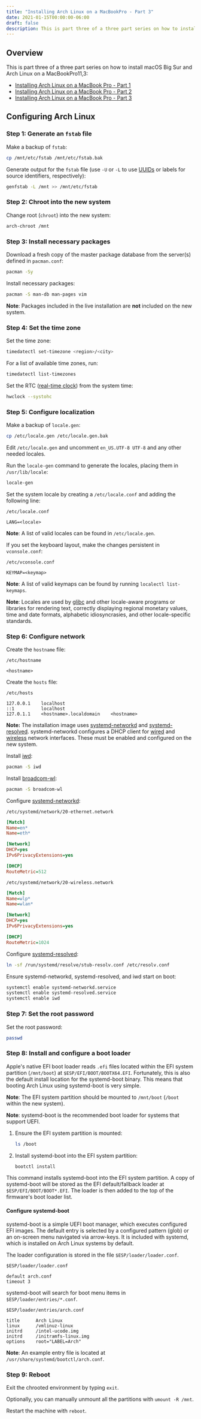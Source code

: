 ```yaml
---
title: "Installing Arch Linux on a MacBookPro - Part 3"
date: 2021-01-15T00:00:00-06:00
draft: false
description: This is part three of a three part series on how to install macOS Big Sur and Arch Linux on a MacBookPro11,3.
---
```


## Overview
This is part three of a three part series on how to install macOS Big Sur and Arch Linux on a MacBookPro11,3:

* [Installing Arch Linux on a MacBook Pro - Part 1](https://nickolaskraus.org/articles/installing-arch-linux-on-a-macbookpro-part-1/)
* [Installing Arch Linux on a MacBook Pro - Part 2](https://nickolaskraus.org/articles/installing-arch-linux-on-a-macbookpro-part-2/)
* [Installing Arch Linux on a MacBook Pro - Part 3](https://nickolaskraus.org/articles/installing-arch-linux-on-a-macbookpro-part-3/)

## Configuring Arch Linux
### Step 1: Generate an `fstab` file
Make a backup of `fstab`:

```bash
cp /mnt/etc/fstab /mnt/etc/fstab.bak
```

Generate output for the `fstab` file (use `-U` or `-L` to use [UUIDs](https://wiki.archlinux.org/index.php/UUID) or labels for source identifiers, respectively):

```bash
genfstab -L /mnt >> /mnt/etc/fstab
```

### Step 2: Chroot into the new system
Change root (`chroot`) into the new system:

```bash
arch-chroot /mnt
```

### Step 3: Install necessary packages
Download a fresh copy of the master package database from the server(s) defined in `pacman.conf`:

```bash
pacman -Sy
```

Install necessary packages:

```bash
pacman -S man-db man-pages vim
```

**Note**: Packages included in the live installation are **not** included on the new system.

### Step 4: Set the time zone
Set the time zone:

```bash
timedatectl set-timezone <region>/<city>
```

For a list of available time zones, run:

```bash
timedatectl list-timezones
```

Set the RTC ([real-time clock](https://man7.org/linux/man-pages/man4/rtc.4.html)) from the system time:

```bash
hwclock --systohc
```

### Step 5: Configure localization
Make a backup of `locale.gen`:

```bash
cp /etc/locale.gen /etc/locale.gen.bak
```

Edit `/etc/locale.gen` and uncomment `en_US.UTF-8 UTF-8` and any other needed locales.

Run the `locale-gen` command to generate the locales, placing them in `/usr/lib/locale`:

```bash
locale-gen
```

Set the system locale by creating a `/etc/locale.conf` and adding the following line:

`/etc/locale.conf`

```
LANG=<locale>
```

**Note**: A list of valid locales can be found in `/etc/locale.gen`.

If you set the keyboard layout, make the changes persistent in `vconsole.conf`:

`/etc/vconsole.conf`

```
KEYMAP=<keymap>
```

**Note**: A list of valid keymaps can be found by running `localectl list-keymaps`.

**Note**: Locales are used by [glibc](https://archlinux.org/packages/?name=glibc) and other locale-aware programs or libraries for rendering text, correctly displaying regional monetary values, time and date formats, alphabetic idiosyncrasies, and other locale-specific standards.

### Step 6: Configure network
Create the `hostname` file:

`/etc/hostname`

```
<hostname>
```

Create the `hosts` file:

`/etc/hosts`

```
127.0.0.1    localhost
::1          localhost
127.0.1.1    <hostname>.localdomain    <hostname>
```

**Note:** The installation image uses [systemd-networkd](https://wiki.archlinux.org/index.php/Systemd-networkd) and [systemd-resolved](https://wiki.archlinux.org/index.php/Systemd-resolved). systemd-networkd configures a DHCP client for [wired](https://gitlab.archlinux.org/archlinux/archiso/-/blob/master/configs/releng/airootfs/etc/systemd/network/20-ethernet.network) and [wireless](https://gitlab.archlinux.org/archlinux/archiso/-/blob/master/configs/releng/airootfs/etc/systemd/network/20-wireless.network) network interfaces. These must be enabled and configured on the new system.

Install [iwd](https://wiki.archlinux.org/index.php/Iwd):

```bash
pacman -S iwd
```

Install [broadcom-wl](https://wiki.archlinux.org/index.php/Broadcom_wireless):

```bash
pacman -S broadcom-wl
```

Configure [systemd-networkd](https://wiki.archlinux.org/index.php/Systemd-networkd):

`/etc/systemd/network/20-ethernet.network`

```ini
[Match]
Name=en*
Name=eth*

[Network]
DHCP=yes
IPv6PrivacyExtensions=yes

[DHCP]
RouteMetric=512
```

`/etc/systemd/network/20-wireless.network`

```ini
[Match]
Name=wlp*
Name=wlan*

[Network]
DHCP=yes
IPv6PrivacyExtensions=yes

[DHCP]
RouteMetric=1024
```

Configure [systemd-resolved](https://wiki.archlinux.org/index.php/Systemd-resolved):

```bash
ln -sf /run/systemd/resolve/stub-resolv.conf /etc/resolv.conf
```

Ensure systemd-networkd, systemd-resolved, and iwd start on boot:

```bash
systemctl enable systemd-networkd.service
systemctl enable systemd-resolved.service
systemctl enable iwd
```

### Step 7: Set the root password
Set the root password:

```bash
passwd
```

### Step 8: Install and configure a boot loader
Apple's native EFI boot loader reads `.efi` files located within the EFI system partition (`/mnt/boot`) at `$ESP/EFI/BOOT/BOOTX64.EFI`. Fortunately, this is also the default install location for the systemd-boot binary. This means that booting Arch Linux using systemd-boot is very simple.

**Note**: The EFI system partition should be mounted to `/mnt/boot` (`/boot` within the new system).

**Note**: systemd-boot is the recommended boot loader for systems that support UEFI.

1. Ensure the EFI system partition is mounted:

    ```bash
    ls /boot
    ```

2. Install systemd-boot into the EFI system partition:

    ```bash
    bootctl install
    ```

This command installs systemd-boot into the EFI system partition. A copy of systemd-boot will be stored as the EFI default/fallback loader at `$ESP/EFI/BOOT/BOOT*.EFI`. The loader is then added to the top of the firmware's boot loader list.

#### Configure systemd-boot
systemd-boot is a simple UEFI boot manager, which executes configured EFI images. The default entry is selected by a configured pattern (glob) or an on-screen menu navigated via arrow-keys. It is included with systemd, which is installed on Arch Linux systems by default.

The loader configuration is stored in the file `$ESP/loader/loader.conf`.

`$ESP/loader/loader.conf`

```
default arch.conf
timeout 3
```

systemd-boot will search for boot menu items in `$ESP/loader/entries/*.conf`.

`$ESP/loader/entries/arch.conf`

```
title      Arch Linux
linux      /vmlinuz-linux
initrd     /intel-ucode.img
initrd     /initramfs-linux.img
options    root="LABEL=Arch"
```

**Note**: An example entry file is located at `/usr/share/systemd/bootctl/arch.conf`.

### Step 9: Reboot
Exit the chrooted environment by typing `exit`.

Optionally, you can manually unmount all the partitions with `umount -R /mnt`.

Restart the machine with `reboot`.
